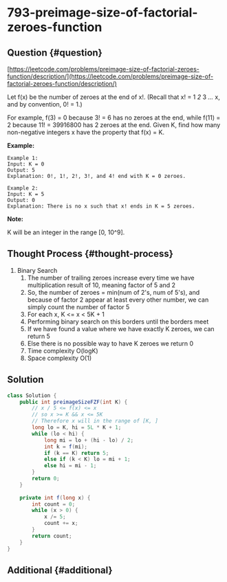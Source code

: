 # 793-preimage-size-of-factorial-zeroes-function

## Question {#question}

[https://leetcode.com/problems/preimage-size-of-factorial-zeroes-function/description/](https://leetcode.com/problems/preimage-size-of-factorial-zeroes-function/description/)

Let f\(x\) be the number of zeroes at the end of x!. \(Recall that x! = 1  _2_  3  _..._  x, and by convention, 0! = 1.\)

For example, f\(3\) = 0 because 3! = 6 has no zeroes at the end, while f\(11\) = 2 because 11! = 39916800 has 2 zeroes at the end. Given K, find how many non-negative integers x have the property that f\(x\) = K.

**Example:**

```text
Example 1:
Input: K = 0
Output: 5
Explanation: 0!, 1!, 2!, 3!, and 4! end with K = 0 zeroes.

Example 2:
Input: K = 5
Output: 0
Explanation: There is no x such that x! ends in K = 5 zeroes.
```

**Note:**

K will be an integer in the range \[0, 10^9\].

## Thought Process {#thought-process}

1. Binary Search
   1. The number of trailing zeroes increase every time we have multiplication result of 10, meaning factor of 5 and 2
   2. So, the number of zeroes = min\(num of 2's, num of 5's\), and because of factor 2 appear at least every other number, we can simply count the number of factor 5
   3. For each x, K &lt;= x &lt; 5K + 1
   4. Performing binary search on this borders until the borders meet
   5. If we have found a value where we have exactly K zeroes, we can return 5
   6. Else there is no possible way to have K zeroes we return 0
   7. Time complexity O\(logK\)
   8. Space complexity O\(1\)

## Solution

```java
class Solution {
    public int preimageSizeFZF(int K) {
        // x / 5 <= f(x) <= x
        // so x >= K && x <= 5K
        // Therefore x will in the range of [K, ]
        long lo = K, hi = 5L * K + 1;
        while (lo < hi) {
            long mi = lo + (hi - lo) / 2;
            int k = f(mi);
            if (k == K) return 5;
            else if (k < K) lo = mi + 1;
            else hi = mi - 1;
        }
        return 0;
    }
    
    private int f(long x) {
        int count = 0;
        while (x > 0) {
            x /= 5;
            count += x;
        }
        return count;
    }
}
```

## Additional {#additional}


